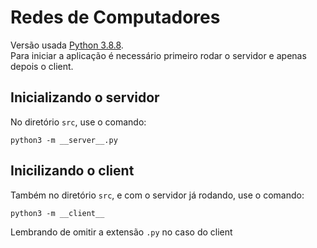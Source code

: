 # Redes de Computadores
Versão usada [Python 3.8.8](https://www.python.org/downloads/release/python-388/).  
Para iniciar a aplicação é necessário primeiro rodar o servidor e apenas depois o client.  
## Inicializando o servidor
No diretório ```src```, use o comando:
```
python3 -m __server__.py
```
## Inicilizando o client
Também no diretório ```src```, e com o servidor já rodando, use o comando:
```
python3 -m __client__
```
Lembrando de omitir a extensão ```.py``` no caso do client
